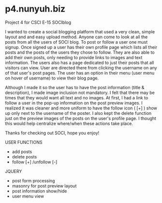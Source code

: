 p4.nunyuh.biz
=============

Project 4 for CSCI E-15 SOCIblog

I wanted to create a social blogging platform that used a very clean, simple layout and and easy upload method. Anyone can come to look at all the posts from all the users of SOCI blog. To post or follow a user one must signup. Once signed up a user has their own profile page which lists all their posts and the posts of the users they chose to follow. They are also able to add their own posts, only needing to provide links to images and text information. The users also has a page dedicated to just their posts that all visitors can view. User are directed there from clicking the username on any of that user's post pages. The user has an option in their menu (user menu on hover of username) to view their blog page.

Although I made it so the user has to have the post information (title & description), I made image inclusion not mandatory. I felt that there may be times that they would want all text and no images. At first, I had a link to follow a user in the pop-up information on the post preview images. I realized it was cleaner and more uniform to have the follow icon ( [+] ) show up only next to the username of the poster. I also kept the delete function just on the preview images of the posts on the user's profile page. I thought this would help centralize where/when these actions take place.

Thanks for checking out SOCI, hope you enjoy!

USER FUNCTIONS
+ add posts
+ delete posts
+ follow [+] /unfollow [-]

JQUERY
+ post form processing
+ masonry for post preview layout
+ post information show/hide
+ user menu view